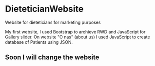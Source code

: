 # DieteticianWebsite
Website for dieteticians for marketing purposes

My first website, I used Bootstrap to archieve RWD and JavaScript for Gallery slider.
On website "O nas" (about us) I used JavaScript to create database of Patients using JSON.

## Soon I will change the website
